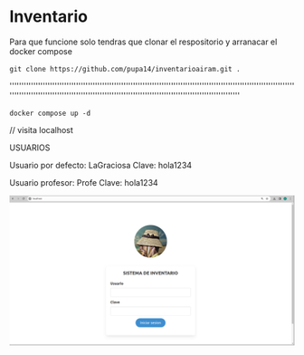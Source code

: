 # Inventario   
Para que funcione solo tendras que clonar el respositorio y arranacar el docker compose

    git clone https://github.com/pupa14/inventarioairam.git .

'''''''''''''''''''''''''''''''''''''''''''''''''''''''''''''''''''''''''''''''''''''''''''''''''''''''''''''''''''''''''''''''''''''''''''''''''''''''''''''''''''''''''''''''''''''''''''''''''''''''''''''''''''''''''

    docker compose up -d
    
// visita localhost 
    
    
USUARIOS

Usuario por defecto: LaGraciosa
Clave: hola1234

Usuario profesor: Profe
Clave: hola1234

<img src="./www/img/inicio.png" alt="">